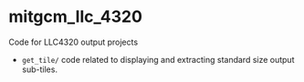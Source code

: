 # mitgcm_llc_4320
Code for LLC4320 output projects

* ```get_tile/``` code related to displaying and extracting standard size output sub-tiles.
